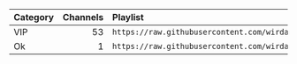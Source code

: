 <table>
  <thead>
    <tr><th align="left">Category</th><th align="left">Channels</th><th align="left">Playlist</th></tr>
  </thead>
  <tbody>
    <tr><td>VIP</td><td align="right">53</td><td nowrap><code>https://raw.githubusercontent.com/wirdana/ema/main/trojan.m3u</code></td></tr>
    <tr><td>Ok</td><td align="right">1</td><td nowrap><code>https://raw.githubusercontent.com/wirdana/ema/main/Trojan3.m3u</code></td></tr>
  </tbody>
</table>
